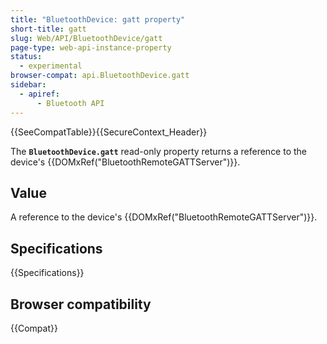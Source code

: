 ```yaml
---
title: "BluetoothDevice: gatt property"
short-title: gatt
slug: Web/API/BluetoothDevice/gatt
page-type: web-api-instance-property
status:
  - experimental
browser-compat: api.BluetoothDevice.gatt
sidebar:
  - apiref:
      - Bluetooth API
---
```


{{SeeCompatTable}}{{SecureContext_Header}}

The
**`BluetoothDevice.gatt`** read-only property returns
a reference to the device's {{DOMxRef("BluetoothRemoteGATTServer")}}.

## Value

A reference to the device's {{DOMxRef("BluetoothRemoteGATTServer")}}.

## Specifications

{{Specifications}}

## Browser compatibility

{{Compat}}
